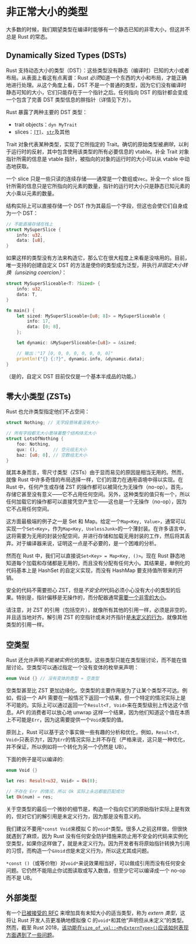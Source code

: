 # 非正常大小的类型

大多数的时候，我们期望类型在编译时能够有一个静态已知的非零大小，但这并不总是 Rust 的常态。

## Dynamically Sized Types (DSTs)

Rust 支持动态大小的类型（DST）：这些类型没有静态（编译时）已知的大小或者布局。从表面上看这有点离谱：Rust *必须*知道一个东西的大小和布局，才能正确地进行处理。从这个角度上看，DST 不是一个普通的类型，因为它们没有编译时静态可知的大小，它们只能存在于一个指针之后。任何指向 DST 的指针都会变成一个包含了完善 DST 类型信息的胖指针（详情见下方）。

Rust 暴露了两种主要的 DST 类型：

* trait objects：`dyn MyTrait`
* slices：[`[T]`][slice]、[`str`]及其他

Trait 对象代表某种类型，实现了它所指定的 Trait。确切的原始类型被*删除*，以利于运行时的反射，其中包含使用该类型的所有必要信息的 vtable。补全 Trait 对象指针所需的信息是 vtable 指针，被指向的对象的运行时的大小可以从 vtable 中动态地获取。

一个 slice 只是一些只读的连续存储——通常是一个数组或`Vec`。补全一个 slice 指针所需的信息只是它所指向的元素的数量，指针的运行时大小只是静态已知元素的大小乘以元素的数量。

结构实际上可以直接存储一个 DST 作为其最后一个字段，但这也会使它们自身成为一个 DST：

```rust
// 不能直接存储在栈上
struct MySuperSlice {
    info: u32,
    data: [u8],
}
```

如果这样的类型没有方法来构造它，那么它在很大程度上来看是没啥用的。目前，唯一支持的创建自定义 DST 的方法是使你的类型成为泛型，并执行*非固定大小转换（unsizing coercion）*：

```rust
struct MySuperSliceable<T: ?Sized> {
    info: u32,
    data: T,
}

fn main() {
    let sized: MySuperSliceable<[u8; 8]> = MySuperSliceable {
        info: 17,
        data: [0; 8],
    };

    let dynamic: &MySuperSliceable<[u8]> = &sized;

    // 输出："17 [0, 0, 0, 0, 0, 0, 0, 0]"
    println!("{} {:?}", dynamic.info, &dynamic.data);
}
```

（是的，自定义 DST 目前仅仅是一个基本半成品的功能。）

## 零大小类型 (ZSTs)

Rust 也允许类型指定他们不占空间：

```rust
struct Nothing; // 无字段意味着没有大小

// 所有字段都无大小意味着整个结构体无大小
struct LotsOfNothing {
    foo: Nothing,
    qux: (),      // 空元组无大小
    baz: [u8; 0], // 空数组无大小
}
```

就其本身而言，零尺寸类型（ZSTs）由于显而易见的原因是相当无用的。然而，就像 Rust 中许多奇怪的布局选择一样，它们的潜力在通用语境中得以实现。在 Rust 中，任何产生或存储 ZST 的操作都可以被简化为无操作（no-op）。首先，存储它甚至没有意义——它不占用任何空间。另外，这种类型的值只有一个，所以任何加载它的操作都可以直接凭空产生它——这也是一个无操作（no-op），因为它不占用任何空间。

这方面最极端的例子之一是 Set 和 Map。给定一个`Map<Key, Value>`，通常可以实现一个`Set<Key>`，作为`Map<Key, UselessJunk>`的一个薄封装。在许多语言中，这将需要为无用的封装分配空间，并进行存储和加载无用封装的工作，然后将其丢弃。对于编译器来说，证明这一点是不必要的，是一个困难的分析。

然而在 Rust 中，我们可以直接说`Set<Key> = Map<Key, ()>`。现在 Rust 静态地知道每个加载和存储都是无用的，而且没有分配有任何大小。其结果是，单例化的代码基本上是 HashSet 的自定义实现，而没有 HashMap 要支持值所带来的开销。

安全的代码不需要担心 ZST，但是*不安全的*代码必须小心没有大小的类型的后果。特别是，指针偏移是无操作的，而分配器通常[需要一个非零的大小][alloc]。

请注意，对 ZST 的引用（包括空片），就像所有其他的引用一样，必须是非空的，并且适当地对齐。解引用 ZST 的空指针或未对齐指针是[未定义的行为][ub]，就像其他类型的引用一样。

[alloc]: https://doc.rust-lang.org/std/alloc/trait.GlobalAlloc.html#tymethod.alloc
[ub]: what-unsafe-does.html

## 空类型

Rust 还允许声明*不能被实例化*的类型。这些类型只能在类型层讨论，而不能在值层讨论。空类型可以通过指定一个没有变体的枚举来声明：

```rust
enum Void {} // 没有变体的类型 = 空类型
```

空类型甚至比 ZST 更加边缘化。空类型的主要作用是为了让某个类型不可达。例如，假设一个 API 需要在一般情况下返回一个结果，但一个特定的情况实际上是不可能的。实际上可以通过返回一个`Result<T, Void>`来在类型级别上传达这个信息。API 的消费者可以放心地 unwrap 这样一个结果，因为他们知道这个值在本质上不可能是`Err`，因为这需要提供一个`Void`类型的值。

原则上，Rust 可以基于这个事实做一些有趣的分析和优化，例如，`Result<T, Void>`只表示为`T`，因为`Err`的情况实际上并不存在（严格来说，这只是一种优化，并不保证，所以例如将一个转化为另一个仍然是 UB）。

下面的例子是可以编译的:

```rust
enum Void {}

let res: Result<u32, Void> = Ok(0);

// 不存在 Err 的情况，所以 Ok 实际上永远都能匹配成功
let Ok(num) = res;
```

关于空类型的最后一个微妙的细节是，构造一个指向它们的原始指针实际上是有效的，但对它们的解引用是未定义行为，因为那是没有意义的。

我们建议不要用`*const Void`来模拟 C 的`void*`类型。很多人之前这样做，但很快就遇到了麻烦，因为 Rust 没有任何安全防护措施来防止用不安全的代码来实例化空类型，如果你这样做了，就是未定义行为。因为开发者有将原始指针转换为引用的习惯，而构造一个`&Void`*也*是未定义行为，所以这尤其成问题。

`*const ()`（或等价物）对`void*`来说效果相当好，可以做成引用而没有任何安全问题。它仍然不能阻止你试图读取或写入数值，但至少它可以编译成一个 no-op 而不是 UB。

## 外部类型

有一个[已被接受的 RFC][extern-types] 来增加具有未知大小的适当类型，称为 *extern 类型*，这将让 Rust 开发人员更准确地模拟像 C 的`void*`和其他“声明但从未定义”的类型。然而，截至 Rust 2018，[该功能在`size_of_val::<MyExternType>()`应该如何表现方面遇到了一些问题][extern-types-issue]。

[extern-types]: https://github.com/rust-lang/rfcs/blob/master/text/1861-extern-types.md
[extern-types-issue]: https://github.com/rust-lang/rust/issues/43467
[`str`]: https://doc.rust-lang.org/std/primitive.str.html
[slice]: https://doc.rust-lang.org/std/primitive.slice.html
